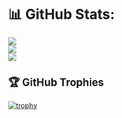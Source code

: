 <!--- 👋 Hi, I’m @Akshat5249
- 👀 I’m interested in ...
- 🌱 I’m currently learning ...
- 💞️ I’m looking to collaborate on ...
- 📫 How to reach me ...
- 😄 Pronouns: ...
- ⚡ Fun fact: ...--->

# 📊 GitHub Stats:
![](https://github-readme-stats.vercel.app/api?username=Akshat5249&theme=react&hide_border=false&include_all_commits=false&count_private=false)<br/>
![](https://github-readme-streak-stats.herokuapp.com/?user=Akshat5249&theme=react&hide_border=false)<br/>
![](https://github-readme-stats.vercel.app/api/top-langs/?username=Akshat5249&theme=react&hide_border=false&include_all_commits=false&count_private=false&layout=compact)

## 🏆 GitHub Trophies
[![trophy](https://github-profile-trophy.vercel.app/?username=Akshat5249&theme=onedark)](https://github.com/Akshat5249/github-profile-trophy)
<!---
Akshat5249/Akshat5249 is a ✨ special ✨ repository because its `README.md` (this file) appears on your GitHub profile.
You can click the Preview link to take a look at your changes.
--->
